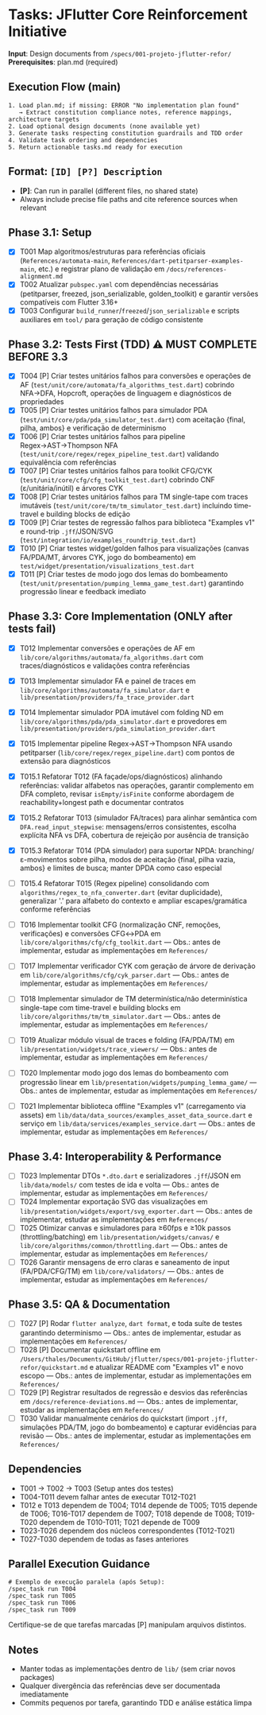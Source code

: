 # Tasks: JFlutter Core Reinforcement Initiative

**Input**: Design documents from `/specs/001-projeto-jflutter-refor/`
**Prerequisites**: plan.md (required)

## Execution Flow (main)
```
1. Load plan.md; if missing: ERROR "No implementation plan found"
   → Extract constitution compliance notes, reference mappings, architecture targets
2. Load optional design documents (none available yet)
3. Generate tasks respecting constitution guardrails and TDD order
4. Validate task ordering and dependencies
5. Return actionable tasks.md ready for execution
```

## Format: `[ID] [P?] Description`
- **[P]**: Can run in parallel (different files, no shared state)
- Always include precise file paths and cite reference sources when relevant

## Phase 3.1: Setup
- [X] T001 Map algoritmos/estruturas para referências oficiais (`References/automata-main`, `References/dart-petitparser-examples-main`, etc.) e registrar plano de validação em `/docs/references-alignment.md`
- [X] T002 Atualizar `pubspec.yaml` com dependências necessárias (petitparser, freezed, json_serializable, golden_toolkit) e garantir versões compatíveis com Flutter 3.16+
- [X] T003 Configurar `build_runner`/`freezed`/`json_serializable` e scripts auxiliares em `tool/` para geração de código consistente

## Phase 3.2: Tests First (TDD) ⚠️ MUST COMPLETE BEFORE 3.3
- [X] T004 [P] Criar testes unitários falhos para conversões e operações de AF (`test/unit/core/automata/fa_algorithms_test.dart`) cobrindo NFA→DFA, Hopcroft, operações de linguagem e diagnósticos de propriedades
- [X] T005 [P] Criar testes unitários falhos para simulador PDA (`test/unit/core/pda/pda_simulator_test.dart`) com aceitação {final, pilha, ambos} e verificação de determinismo
- [X] T006 [P] Criar testes unitários falhos para pipeline Regex→AST→Thompson NFA (`test/unit/core/regex/regex_pipeline_test.dart`) validando equivalência com referências
- [X] T007 [P] Criar testes unitários falhos para toolkit CFG/CYK (`test/unit/core/cfg/cfg_toolkit_test.dart`) cobrindo CNF (ε/unitária/inútil) e árvores CYK
- [X] T008 [P] Criar testes unitários falhos para TM single-tape com traces imutáveis (`test/unit/core/tm/tm_simulator_test.dart`) incluindo time-travel e building blocks de edição
- [X] T009 [P] Criar testes de regressão falhos para biblioteca "Examples v1" e round-trip `.jff`/JSON/SVG (`test/integration/io/examples_roundtrip_test.dart`)
- [X] T010 [P] Criar testes widget/golden falhos para visualizações (canvas FA/PDA/MT, árvores CYK, jogo do bombeamento) em `test/widget/presentation/visualizations_test.dart`
- [X] T011 [P] Criar testes de modo jogo dos lemas do bombeamento (`test/unit/presentation/pumping_lemma_game_test.dart`) garantindo progressão linear e feedback imediato

## Phase 3.3: Core Implementation (ONLY after tests fail)
- [X] T012 Implementar conversões e operações de AF em `lib/core/algorithms/automata/fa_algorithms.dart` com traces/diagnósticos e validações contra referências
- [X] T013 Implementar simulador FA e painel de traces em `lib/core/algorithms/automata/fa_simulator.dart` e `lib/presentation/providers/fa_trace_provider.dart`
- [X] T014 Implementar simulador PDA imutável com folding ND em `lib/core/algorithms/pda/pda_simulator.dart` e provedores em `lib/presentation/providers/pda_simulation_provider.dart`
- [X] T015 Implementar pipeline Regex→AST→Thompson NFA usando petitparser (`lib/core/regex/regex_pipeline.dart`) com pontos de extensão para diagnósticos
- [X] T015.1 Refatorar T012 (FA façade/ops/diagnósticos) alinhando referências: validar alfabetos nas operações, garantir complemento em DFA completo, revisar `isEmpty/isFinite` conforme abordagem de reachability+longest path e documentar contratos
- [X] T015.2 Refatorar T013 (simulador FA/traces) para alinhar semântica com `DFA.read_input_stepwise`: mensagens/erros consistentes, escolha explícita NFA vs DFA, cobertura de rejeição por ausência de transição
- [X] T015.3 Refatorar T014 (PDA simulador) para suportar NPDA: branching/ε-movimentos sobre pilha, modos de aceitação {final, pilha vazia, ambos} e limites de busca; manter DPDA como caso especial
- [ ] T015.4 Refatorar T015 (Regex pipeline) consolidando com `algorithms/regex_to_nfa_converter.dart` (evitar duplicidade), generalizar '.' para alfabeto do contexto e ampliar escapes/gramática conforme referências
- [ ] T016 Implementar toolkit CFG (normalização CNF, remoções, verificações) e conversões CFG↔PDA em `lib/core/algorithms/cfg/cfg_toolkit.dart` — Obs.: antes de implementar, estudar as implementações em `References/`
- [ ] T017 Implementar verificador CYK com geração de árvore de derivação em `lib/core/algorithms/cfg/cyk_parser.dart` — Obs.: antes de implementar, estudar as implementações em `References/`
- [ ] T018 Implementar simulador de TM determinística/não determinística single-tape com time-travel e building blocks em `lib/core/algorithms/tm/tm_simulator.dart` — Obs.: antes de implementar, estudar as implementações em `References/`
- [ ] T019 Atualizar módulo visual de traces e folding (FA/PDA/TM) em `lib/presentation/widgets/trace_viewers/` — Obs.: antes de implementar, estudar as implementações em `References/`
- [ ] T020 Implementar modo jogo dos lemas do bombeamento com progressão linear em `lib/presentation/widgets/pumping_lemma_game/` — Obs.: antes de implementar, estudar as implementações em `References/`
- [ ] T021 Implementar biblioteca offline "Examples v1" (carregamento via assets) em `lib/data/data_sources/examples_asset_data_source.dart` e serviço em `lib/data/services/examples_service.dart` — Obs.: antes de implementar, estudar as implementações em `References/`


## Phase 3.4: Interoperability & Performance
- [ ] T023 Implementar DTOs `*.dto.dart` e serializadores `.jff`/JSON em `lib/data/models/` com testes de ida e volta — Obs.: antes de implementar, estudar as implementações em `References/`
- [ ] T024 Implementar exportação SVG das visualizações em `lib/presentation/widgets/export/svg_exporter.dart` — Obs.: antes de implementar, estudar as implementações em `References/`
- [ ] T025 Otimizar canvas e simuladores para ≥60fps e ≥10k passos (throttling/batching) em `lib/presentation/widgets/canvas/` e `lib/core/algorithms/common/throttling.dart` — Obs.: antes de implementar, estudar as implementações em `References/`
- [ ] T026 Garantir mensagens de erro claras e saneamento de input (FA/PDA/CFG/TM) em `lib/core/validators/` — Obs.: antes de implementar, estudar as implementações em `References/`

## Phase 3.5: QA & Documentation
- [ ] T027 [P] Rodar `flutter analyze`, `dart format`, e toda suíte de testes garantindo determinismo — Obs.: antes de implementar, estudar as implementações em `References/`
- [ ] T028 [P] Documentar quickstart offline em `/Users/thales/Documents/GitHub/jflutter/specs/001-projeto-jflutter-refor/quickstart.md` e atualizar README com "Examples v1" e novo escopo — Obs.: antes de implementar, estudar as implementações em `References/`
- [ ] T029 [P] Registrar resultados de regressão e desvios das referências em `/docs/reference-deviations.md` — Obs.: antes de implementar, estudar as implementações em `References/`
- [ ] T030 Validar manualmente cenários do quickstart (import `.jff`, simulações PDA/TM, jogo do bombeamento) e capturar evidências para revisão — Obs.: antes de implementar, estudar as implementações em `References/`

## Dependencies
- T001 → T002 → T003 (Setup antes dos testes)
- T004-T011 devem falhar antes de executar T012-T021
 - T012 e T013 dependem de T004; T014 depende de T005; T015 depende de T006; T016-T017 dependem de T007; T018 depende de T008; T019-T020 dependem de T010-T011; T021 depende de T009
- T023-T026 dependem dos núcleos correspondentes (T012-T021)
- T027-T030 dependem de todas as fases anteriores

## Parallel Execution Guidance
```
# Exemplo de execução paralela (após Setup):
/spec_task run T004
/spec_task run T005
/spec_task run T006
/spec_task run T009
```
Certifique-se de que tarefas marcadas [P] manipulam arquivos distintos.

## Notes
- Manter todas as implementações dentro de `lib/` (sem criar novos packages)
- Qualquer divergência das referências deve ser documentada imediatamente
- Commits pequenos por tarefa, garantindo TDD e análise estática limpa
